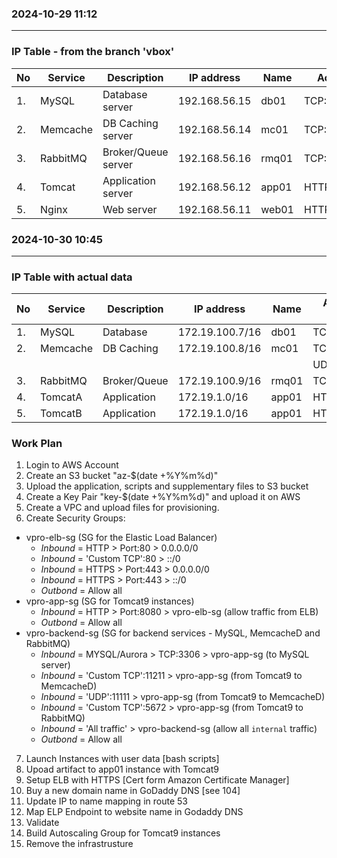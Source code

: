 ### 2024-10-29  11:12
---------------------

### IP Table - from the branch 'vbox'
| No | Service  | Description         | IP address    | Name  | Access Ports  |
|----|----------|---------------------|---------------|-------|---------------|
| 1. | MySQL    | Database server     | 192.168.56.15 | db01  |  TCP:3306     |
| 2. | Memcache | DB Caching server   | 192.168.56.14 | mc01  |TCP:11211/11111|
| 3. | RabbitMQ | Broker/Queue server | 192.168.56.16 | rmq01 | TCP:5672      |
| 4. | Tomcat   | Application server  | 192.168.56.12 | app01 | HTTP:8080     |
| 5. | Nginx    | Web server          | 192.168.56.11 | web01 | HTTP:80       |



### 2024-10-30  10:45
---------------------
### IP Table with actual data
| No | Service  | Description  | IP address       | Name  | Access Ports |
|----|----------|--------------|------------------|-------|--------------|
| 1. | MySQL    | Database     | 172.19.100.7/16  | db01  |  TCP:3306    |
| 2. | Memcache | DB Caching   | 172.19.100.8/16  | mc01  |  TCP:11211   |
|    |          |              |                  |       |  UDP:11111   |
| 3. | RabbitMQ | Broker/Queue | 172.19.100.9/16  | rmq01 |  TCP:5672    |
| 4. | TomcatA  | Application  | 172.19.1.0/16    | app01 |  HTTP:8080   |
| 5. | TomcatB  | Application  | 172.19.1.0/16    | app01 |  HTTP:8080   |

### Work Plan
1. Login to AWS Account
2. Create an S3 bucket "az-$(date +%Y%m%d)"
3. Upload the application, scripts and supplementary files to S3 bucket
4. Create a Key Pair "key-$(date +%Y%m%d)" and upload it on AWS
5. Create a VPC and upload files for provisioning.
6. Create Security Groups:
- vpro-elb-sg (SG for the Elastic Load Balancer)
    + *Inbound* = HTTP > Port:80 > 0.0.0.0/0
    + *Inbound* = 'Custom TCP':80 > ::/0
    + *Inbound* = HTTPS > Port:443 > 0.0.0.0/0
    + *Inbound* = HTTPS > Port:443 > ::/0
    + *Outbond* = Allow all
- vpro-app-sg (SG for Tomcat9 instances)
    + *Inbound* = HTTP > Port:8080 > vpro-elb-sg (allow traffic from ELB)
    + *Outbond* = Allow all
- vpro-backend-sg (SG for backend services - MySQL, MemcacheD and RabbitMQ)
    + *Inbound* = MYSQL/Aurora > TCP:3306 > vpro-app-sg (to MySQL server)
    + *Inbound* = 'Custom TCP':11211 > vpro-app-sg (from Tomcat9 to MemcacheD)
    + *Inbound* = 'UDP':11111 > vpro-app-sg (from Tomcat9 to MemcacheD)
    + *Inbound* = 'Custom TCP':5672 > vpro-app-sg  (from Tomcat9 to RabbitMQ)
    + *Inbound* = 'All traffic' > vpro-backend-sg (allow all `internal` traffic)
    + *Outbond* = Allow all
7. Launch Instances with user data [bash scripts]
8. Upoad artifact to app01 instance with Tomcat9
9. Setup ELB with HTTPS [Cert form Amazon Certificate Manager]
10. Buy a new domain name in GoDaddy DNS [see 104]
11. Update IP to name mapping in route 53
12. Map ELP Endpoint to website name in Godaddy DNS
13. Validate
14. Build Autoscaling Group for Tomcat9 instances
15. Remove the infrastrusture
